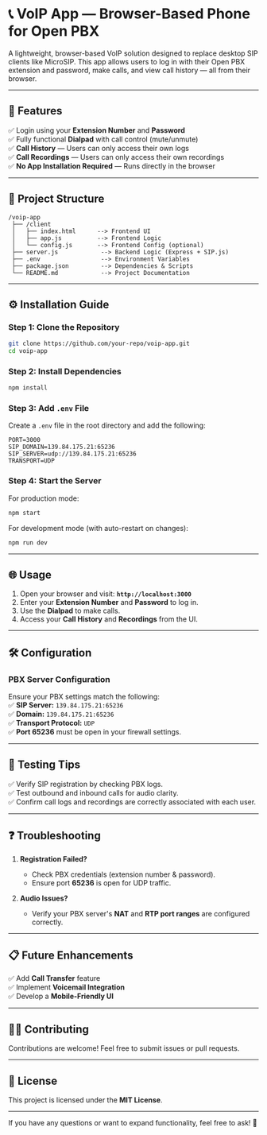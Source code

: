 # 📞 VoIP App — Browser-Based Phone for Open PBX  
A lightweight, browser-based VoIP solution designed to replace desktop SIP clients like MicroSIP. This app allows users to log in with their Open PBX extension and password, make calls, and view call history — all from their browser.

---

## 🚀 **Features**
✅ Login using your **Extension Number** and **Password**  
✅ Fully functional **Dialpad** with call control (mute/unmute)  
✅ **Call History** — Users can only access their own logs  
✅ **Call Recordings** — Users can only access their own recordings  
✅ **No App Installation Required** — Runs directly in the browser  

---

## 📂 **Project Structure**
```
/voip-app
 ├── /client
 │   ├── index.html      --> Frontend UI
 │   ├── app.js          --> Frontend Logic
 │   └── config.js       --> Frontend Config (optional)
 ├── server.js            --> Backend Logic (Express + SIP.js)
 ├── .env                 --> Environment Variables
 ├── package.json         --> Dependencies & Scripts
 └── README.md            --> Project Documentation
```

---

## ⚙️ **Installation Guide**

### **Step 1: Clone the Repository**
```bash
git clone https://github.com/your-repo/voip-app.git
cd voip-app
```

### **Step 2: Install Dependencies**
```bash
npm install
```

### **Step 3: Add `.env` File**
Create a `.env` file in the root directory and add the following:

```
PORT=3000
SIP_DOMAIN=139.84.175.21:65236
SIP_SERVER=udp://139.84.175.21:65236
TRANSPORT=UDP
```

### **Step 4: Start the Server**
For production mode:  
```bash
npm start
```

For development mode (with auto-restart on changes):  
```bash
npm run dev
```

---

## 🌐 **Usage**
1. Open your browser and visit: **`http://localhost:3000`**  
2. Enter your **Extension Number** and **Password** to log in.  
3. Use the **Dialpad** to make calls.  
4. Access your **Call History** and **Recordings** from the UI.  

---

## 🛠️ **Configuration**
### **PBX Server Configuration**
Ensure your PBX settings match the following:  
✅ **SIP Server:** `139.84.175.21:65236`  
✅ **Domain:** `139.84.175.21:65236`  
✅ **Transport Protocol:** `UDP`  
✅ **Port 65236** must be open in your firewall settings.

---

## 🧪 **Testing Tips**
✅ Verify SIP registration by checking PBX logs.  
✅ Test outbound and inbound calls for audio clarity.  
✅ Confirm call logs and recordings are correctly associated with each user.  

---

## ❓ **Troubleshooting**
1. **Registration Failed?**  
   - Check PBX credentials (extension number & password).  
   - Ensure port **65236** is open for UDP traffic.  

2. **Audio Issues?**  
   - Verify your PBX server's **NAT** and **RTP port ranges** are configured correctly.  

---

## 📋 **Future Enhancements**
✅ Add **Call Transfer** feature  
✅ Implement **Voicemail Integration**  
✅ Develop a **Mobile-Friendly UI**  

---

## 👨‍💻 **Contributing**
Contributions are welcome! Feel free to submit issues or pull requests.

---

## 📜 **License**
This project is licensed under the **MIT License**.

---

If you have any questions or want to expand functionality, feel free to ask! 🚀
